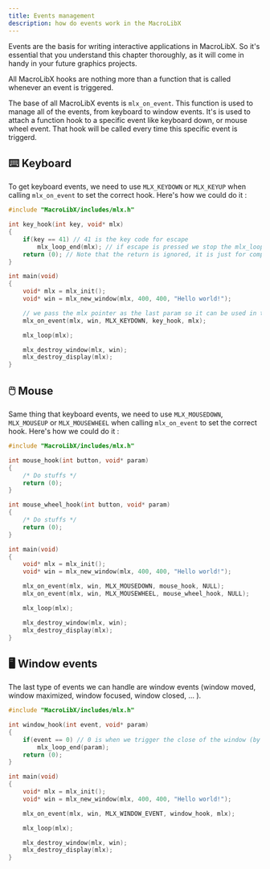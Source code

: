 ```yaml
---
title: Events management
description: how do events work in the MacroLibX
---
```


Events are the basis for writing interactive applications in MacroLibX.
So it's essential that you understand this chapter thoroughly, as it will come in handy in your future graphics projects.

All MacroLibX hooks are nothing more than a function that is called whenever an event is triggered.

The base of all MacroLibX events is `mlx_on_event`. This function is used to manage all of the events, from keyboard to window events.
It's is used to attach a function hook to a specific event like keyboard down, or mouse wheel event. That hook will be called every time
this specific event is triggerd.

## ⌨️ Keyboard
To get keyboard events, we need to use `MLX_KEYDOWN` or `MLX_KEYUP` when calling `mlx_on_event` to set the correct hook.
Here's how we could do it :

```c
#include "MacroLibX/includes/mlx.h"

int key_hook(int key, void* mlx)
{
    if(key == 41) // 41 is the key code for escape
        mlx_loop_end(mlx); // if escape is pressed we stop the mlx_loop and so we continue in the main function
    return (0); // Note that the return is ignored, it is just for compatibility with old minilibx
}

int main(void)
{
    void* mlx = mlx_init();
    void* win = mlx_new_window(mlx, 400, 400, "Hello world!");

    // we pass the mlx pointer as the last param so it can be used in the key_hook finction
    mlx_on_event(mlx, win, MLX_KEYDOWN, key_hook, mlx);

    mlx_loop(mlx);

    mlx_destroy_window(mlx, win);
    mlx_destroy_display(mlx);
}
```

## 🖱️ Mouse
Same thing that keyboard events, we need to use `MLX_MOUSEDOWN`, `MLX_MOUSEUP` or `MLX_MOUSEWHEEL` when calling `mlx_on_event` to set the correct hook.
Here's how we could do it :

```c
#include "MacroLibX/includes/mlx.h"

int mouse_hook(int button, void* param)
{
    /* Do stuffs */
    return (0);
}

int mouse_wheel_hook(int button, void* param)
{
    /* Do stuffs */
    return (0);
}

int main(void)
{
    void* mlx = mlx_init();
    void* win = mlx_new_window(mlx, 400, 400, "Hello world!");

    mlx_on_event(mlx, win, MLX_MOUSEDOWN, mouse_hook, NULL);
    mlx_on_event(mlx, win, MLX_MOUSEWHEEL, mouse_wheel_hook, NULL);

    mlx_loop(mlx);

    mlx_destroy_window(mlx, win);
    mlx_destroy_display(mlx);
}
```

## 🖥️ Window events
The last type of events we can handle are window events (window moved, window maximized, window focused, window closed, ... ).

```c
#include "MacroLibX/includes/mlx.h"

int window_hook(int event, void* param)
{
    if(event == 0) // 0 is when we trigger the close of the window (by clicking the cross for example)
        mlx_loop_end(param);
    return (0);
}

int main(void)
{
    void* mlx = mlx_init();
    void* win = mlx_new_window(mlx, 400, 400, "Hello world!");

    mlx_on_event(mlx, win, MLX_WINDOW_EVENT, window_hook, mlx);

    mlx_loop(mlx);

    mlx_destroy_window(mlx, win);
    mlx_destroy_display(mlx);
}
```
